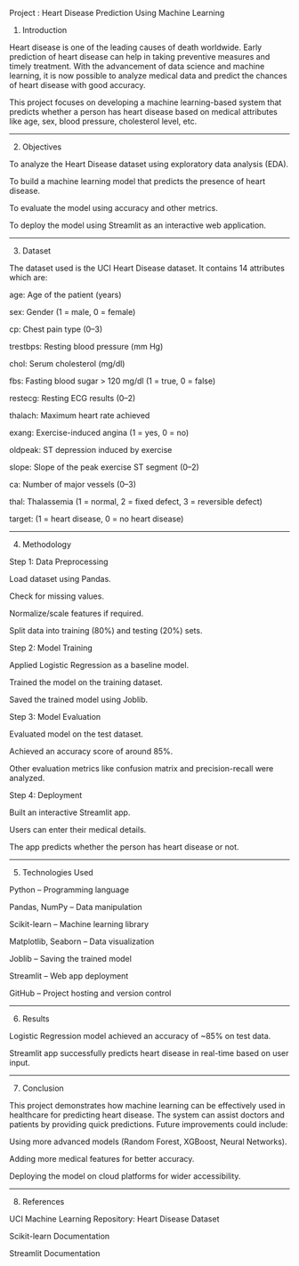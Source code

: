 Project : Heart Disease Prediction Using Machine Learning

1. Introduction

Heart disease is one of the leading causes of death worldwide. Early prediction of heart disease can help in taking preventive measures and timely treatment. With the advancement of data science and machine learning, it is now possible to analyze medical data and predict the chances of heart disease with good accuracy.

This project focuses on developing a machine learning-based system that predicts whether a person has heart disease based on medical attributes like age, sex, blood pressure, cholesterol level, etc.


---

2. Objectives

To analyze the Heart Disease dataset using exploratory data analysis (EDA).

To build a machine learning model that predicts the presence of heart disease.

To evaluate the model using accuracy and other metrics.

To deploy the model using Streamlit as an interactive web application.



---

3. Dataset

The dataset used is the UCI Heart Disease dataset. It contains 14 attributes which are:

age: Age of the patient (years)

sex: Gender (1 = male, 0 = female)

cp: Chest pain type (0–3)

trestbps: Resting blood pressure (mm Hg)

chol: Serum cholesterol (mg/dl)

fbs: Fasting blood sugar > 120 mg/dl (1 = true, 0 = false)

restecg: Resting ECG results (0–2)

thalach: Maximum heart rate achieved

exang: Exercise-induced angina (1 = yes, 0 = no)

oldpeak: ST depression induced by exercise

slope: Slope of the peak exercise ST segment (0–2)

ca: Number of major vessels (0–3)

thal: Thalassemia (1 = normal, 2 = fixed defect, 3 = reversible defect)

target: (1 = heart disease, 0 = no heart disease)



---

4. Methodology

Step 1: Data Preprocessing

Load dataset using Pandas.

Check for missing values.

Normalize/scale features if required.

Split data into training (80%) and testing (20%) sets.


Step 2: Model Training

Applied Logistic Regression as a baseline model.

Trained the model on the training dataset.

Saved the trained model using Joblib.


Step 3: Model Evaluation

Evaluated model on the test dataset.

Achieved an accuracy score of around 85%.

Other evaluation metrics like confusion matrix and precision-recall were analyzed.


Step 4: Deployment

Built an interactive Streamlit app.

Users can enter their medical details.

The app predicts whether the person has heart disease or not.



---

5. Technologies Used

Python – Programming language

Pandas, NumPy – Data manipulation

Scikit-learn – Machine learning library

Matplotlib, Seaborn – Data visualization

Joblib – Saving the trained model

Streamlit – Web app deployment

GitHub – Project hosting and version control



---

6. Results

Logistic Regression model achieved an accuracy of ~85% on test data.

Streamlit app successfully predicts heart disease in real-time based on user input.



---

7. Conclusion

This project demonstrates how machine learning can be effectively used in healthcare for predicting heart disease. The system can assist doctors and patients by providing quick predictions. Future improvements could include:

Using more advanced models (Random Forest, XGBoost, Neural Networks).

Adding more medical features for better accuracy.

Deploying the model on cloud platforms for wider accessibility.



---

8. References

UCI Machine Learning Repository: Heart Disease Dataset

Scikit-learn Documentation

Streamlit Documentation
